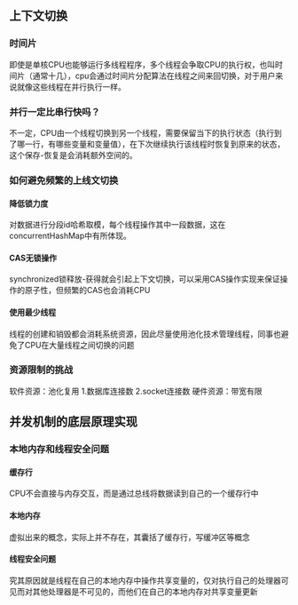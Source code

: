 ## 上下文切换
### 时间片
 即使是单核CPU也能够运行多线程程序，多个线程会争取CPU的执行权，也叫时间片（通常十几），cpu会通过时间片分配算法在线程之间来回切换，对于用户来
说就像这些线程在并行执行一样。
### 并行一定比串行快吗？ 
 不一定，CPU由一个线程切换到另一个线程，需要保留当下的执行状态（执行到了哪一行，有哪些变量和变量值），在下次继续执行该线程时恢复到原来的状态，这个保存-恢复是会消耗额外空间的。   
### 如何避免频繁的上线文切换
#### 降低锁力度 
 对数据进行分段id哈希取模，每个线程操作其中一段数据，这在concurrentHashMap中有所体现。
#### CAS无锁操作
 synchronized锁释放-获得就会引起上下文切换，可以采用CAS操作实现来保证操作的原子性，但频繁的CAS也会消耗CPU
#### 使用最少线程
 线程的创建和销毁都会消耗系统资源，因此尽量使用池化技术管理线程，同事也避免了CPU在大量线程之间切换的问题
 
### 资源限制的挑战
 软件资源：池化复用 1.数据库连接数 2.socket连接数
 硬件资源：带宽有限

## 并发机制的底层原理实现
### 本地内存和线程安全问题
#### 缓存行
CPU不会直接与内存交互，而是通过总线将数据读到自己的一个缓存行中
#### 本地内存
虚拟出来的概念，实际上并不存在，其囊括了缓存行，写缓冲区等概念
#### 线程安全问题
究其原因就是线程在自己的本地内存中操作共享变量的，仅对执行自己的处理器可见而对其他处理器是不可见的，而他们在自己的本地内存对共享变量更新
